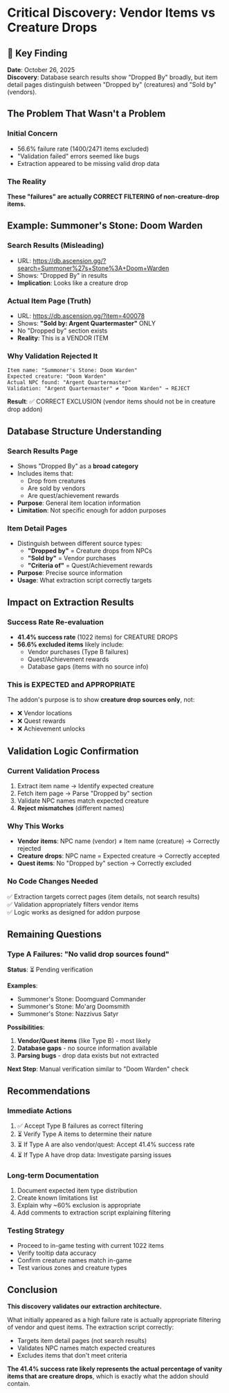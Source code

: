 # Critical Discovery: Vendor Items vs Creature Drops

## 🎯 Key Finding

**Date**: October 26, 2025  
**Discovery**: Database search results show "Dropped By" broadly, but item detail pages distinguish between "Dropped by" (creatures) and "Sold by" (vendors).

## The Problem That Wasn't a Problem

### Initial Concern
- 56.6% failure rate (1400/2471 items excluded)
- "Validation failed" errors seemed like bugs
- Extraction appeared to be missing valid drop data

### The Reality
**These "failures" are actually CORRECT FILTERING of non-creature-drop items.**

## Example: Summoner's Stone: Doom Warden

### Search Results (Misleading)
- URL: https://db.ascension.gg/?search=Summoner%27s+Stone%3A+Doom+Warden
- Shows: "Dropped By" in results
- **Implication**: Looks like a creature drop

### Actual Item Page (Truth)
- URL: https://db.ascension.gg/?item=400078
- Shows: **"Sold by: Argent Quartermaster"** ONLY
- No "Dropped by" section exists
- **Reality**: This is a VENDOR ITEM

### Why Validation Rejected It
```
Item name: "Summoner's Stone: Doom Warden"
Expected creature: "Doom Warden"
Actual NPC found: "Argent Quartermaster"
Validation: "Argent Quartermaster" ≠ "Doom Warden" → REJECT
```

**Result**: ✅ CORRECT EXCLUSION (vendor items should not be in creature drop addon)

## Database Structure Understanding

### Search Results Page
- Shows "Dropped By" as a **broad category**
- Includes items that:
  - Drop from creatures
  - Are sold by vendors
  - Are quest/achievement rewards
- **Purpose**: General item location information
- **Limitation**: Not specific enough for addon purposes

### Item Detail Pages
- Distinguish between different source types:
  - **"Dropped by"** = Creature drops from NPCs
  - **"Sold by"** = Vendor purchases
  - **"Criteria of"** = Quest/Achievement rewards
- **Purpose**: Precise source information
- **Usage**: What extraction script correctly targets

## Impact on Extraction Results

### Success Rate Re-evaluation
- **41.4% success rate** (1022 items) for CREATURE DROPS
- **56.6% excluded items** likely include:
  - Vendor purchases (Type B failures)
  - Quest/Achievement rewards
  - Database gaps (items with no source info)

### This is EXPECTED and APPROPRIATE
The addon's purpose is to show **creature drop sources only**, not:
- ❌ Vendor locations
- ❌ Quest rewards
- ❌ Achievement unlocks

## Validation Logic Confirmation

### Current Validation Process
1. Extract item name → Identify expected creature
2. Fetch item page → Parse "Dropped by" section
3. Validate NPC names match expected creature
4. **Reject mismatches** (different names)

### Why This Works
- **Vendor items**: NPC name (vendor) ≠ Item name (creature) → Correctly rejected
- **Creature drops**: NPC name = Expected creature → Correctly accepted
- **Quest items**: No "Dropped by" section → Correctly excluded

### No Code Changes Needed
✅ Extraction targets correct pages (item details, not search results)  
✅ Validation appropriately filters vendor items  
✅ Logic works as designed for addon purpose  

## Remaining Questions

### Type A Failures: "No valid drop sources found"
**Status**: ⏳ Pending verification

**Examples**:
- Summoner's Stone: Doomguard Commander
- Summoner's Stone: Mo'arg Doomsmith
- Summoner's Stone: Nazzivus Satyr

**Possibilities**:
1. **Vendor/Quest items** (like Type B) - most likely
2. **Database gaps** - no source information available
3. **Parsing bugs** - drop data exists but not extracted

**Next Step**: Manual verification similar to "Doom Warden" check

## Recommendations

### Immediate Actions
1. ✅ Accept Type B failures as correct filtering
2. ⏳ Verify Type A items to determine their nature
3. ⏳ If Type A are also vendor/quest: Accept 41.4% success rate
4. ⏳ If Type A have drop data: Investigate parsing issues

### Long-term Documentation
1. Document expected item type distribution
2. Create known limitations list
3. Explain why ~60% exclusion is appropriate
4. Add comments to extraction script explaining filtering

### Testing Strategy
- Proceed to in-game testing with current 1022 items
- Verify tooltip data accuracy
- Confirm creature names match in-game
- Test various zones and creature types

## Conclusion

**This discovery validates our extraction architecture.**

What initially appeared as a high failure rate is actually appropriate filtering of vendor and quest items. The extraction script correctly:
- Targets item detail pages (not search results)
- Validates NPC names match expected creatures
- Excludes items that don't meet criteria

**The 41.4% success rate likely represents the actual percentage of vanity items that are creature drops**, which is exactly what the addon should contain.
